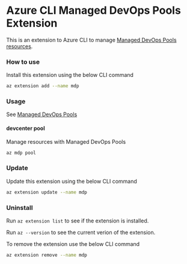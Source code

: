 # Azure CLI Managed DevOps Pools Extension #
This is an extension to Azure CLI to manage [Managed DevOps Pools resources](https://aka.ms/mdp-docs).

### How to use ###
Install this extension using the below CLI command
``` sh
az extension add --name mdp
```

### Usage ###
See [Managed DevOps Pools](https://learn.microsoft.com/cli/azure/devopsinfrastructure?view=azure-cli-latest)
 
#### devcenter pool ####
Manage resources with Managed DevOps Pools
``` sh
az mdp pool
```

### Update ###
Update this extension using the below CLI command
``` sh
az extension update --name mdp
```
### Uninstall ###
Run `az extension list` to see if the extension is installed.

Run `az --version` to see the current verion of the extension. 

To remove the extension use the below CLI command
``` sh
az extension remove --name mdp
```